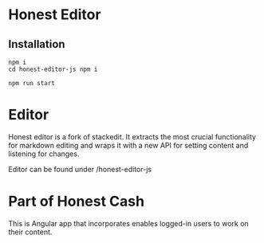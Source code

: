 # Honest Editor


## Installation
```
npm i
cd honest-editor-js npm i
```

```
npm run start
```

# Editor
Honest editor is a fork of stackedit. It extracts the most crucial functionality for markdown editing and wraps it with a new API for setting content and listening for changes.

Editor can be found under /honest-editor-js

# Part of Honest Cash
This is Angular app that incorporates enables logged-in users to work on their content.
